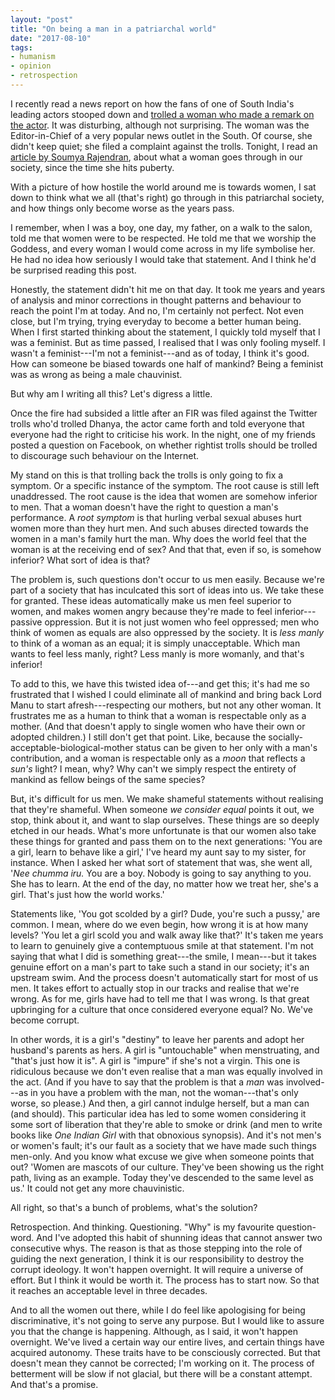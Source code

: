```yaml
---
layout: "post"
title: "On being a man in a patriarchal world"
date: "2017-08-10"
tags:
- humanism
- opinion
- retrospection
---
```


I recently read a news report on how the fans of one of South India's leading actors stooped down and [trolled a woman who made a remark on the actor](https://www.buzzfeed.com/soniathomas/vijay-fans-abused-threatened-and-sexually-harassed-a?utm_term=.selp92Yr8#.klooe05Aa). It was disturbing, although not surprising. The woman was the Editor-in-Chief of a very popular news outlet in the South. Of course, she didn't keep quiet; she filed a complaint against the trolls. Tonight, I read an [article by Soumya Rajendran](http://www.thenewsminute.com/article/contrary-what-some-men-think-being-called-slut-doesnt-destroy-women-66460), about what a woman goes through in our society, since the time she hits puberty.

With a picture of how hostile the world around me is towards women, I sat down to think what we all (that's right) go through in this patriarchal society, and how things only become worse as the years pass.

I remember, when I was a boy, one day, my father, on a walk to the salon, told me that women were to be respected. He told me that we worship the Goddess, and every woman I would come across in my life symbolise her. He had no idea how seriously I would take that statement. And I think he'd be surprised reading this post.

Honestly, the statement didn't hit me on that day. It took me years and years of analysis and minor corrections in thought patterns and behaviour to reach the point I'm at today. And no, I'm certainly not perfect. Not even close, but I'm trying, trying everyday to become a better human being. When I first started thinking about the statement, I quickly told myself that I was a feminist. But as time passed, I realised that I was only fooling myself. I wasn't a feminist---I'm not a feminist---and as of today, I think it's good. How can someone be biased towards one half of mankind? Being a feminist was as wrong as being a male chauvinist.

But why am I writing all this? Let's digress a little.

Once the fire had subsided a little after an FIR was filed against the Twitter trolls who'd trolled Dhanya, the actor came forth and told everyone that everyone had the right to criticise his work. In the night, one of my friends posted a question on Facebook, on whether rightist trolls should be trolled to discourage such behaviour on the Internet.

My stand on this is that trolling back the trolls is only going to fix a symptom. Or a specific instance of the symptom. The root cause is still left unaddressed. The root cause is the idea that women are somehow inferior to men. That a woman doesn't have the right to question a man's performance. A _root symptom_ is that hurling verbal sexual abuses hurt women more than they hurt men. And such abuses directed towards the women in a man's family hurt the man. Why does the world feel that the woman is at the receiving end of sex? And that that, even if so, is somehow inferior? What sort of idea is that?

The problem is, such questions don't occur to us men easily. Because we're part of a society that has inculcated this sort of ideas into us. We take these for granted. These ideas automatically make us men feel superior to women, and makes women angry because they're made to feel inferior---passive oppression. But it is not just women who feel oppressed; men who think of women as equals are also oppressed by the society. It is _less manly_ to think of a woman as an equal; it is simply unacceptable. Which man wants to feel less manly, right? Less manly is more womanly, and that's inferior!

To add to this, we have this twisted idea of---and get this; it's had me so frustrated that I wished I could eliminate all of mankind and bring back Lord Manu to start afresh---respecting our mothers, but not any other woman. It frustrates me as a human to think that a woman is respectable only as a mother. (And that doesn't apply to single women who have their own or adopted children.) I still don't get that point. Like, because the socially-acceptable-biological-mother status can be given to her only with a man's contribution, and a woman is respectable only as a _moon_ that reflects a _sun's_ light? I mean, why? Why can't we simply respect the entirety of mankind as fellow beings of the same species?

But, it's difficult for us men. We make shameful statements without realising that they're shameful. When someone _we consider equal_ points it out, we stop, think about it, and want to slap ourselves. These things are so deeply etched in our heads. What's more unfortunate is that our women also take these things for granted and pass them on to the next generations: 'You are a girl, learn to behave like a girl,' I've heard my aunt say to my sister, for instance. When I asked her what sort of statement that was, she went all, '_Nee chumma iru._ You are a boy. Nobody is going to say anything to you. She has to learn. At the end of the day, no matter how we treat her, she's a girl. That's just how the world works.'

Statements like, 'You got scolded by a girl? Dude, you're such a pussy,' are common. I mean, where do we even begin, how wrong it is at how many levels? 'You let a girl scold you and walk away like that?' It's taken me years to learn to genuinely give a contemptuous smile at that statement. I'm not saying that what I did is something great---the smile, I mean---but it takes genuine effort on a man's part to take such a stand in our society; it's an upstream swim. And the process doesn't automatically start for most of us men. It takes effort to actually stop in our tracks and realise that we're wrong. As for me, girls have had to tell me that I was wrong. Is that great upbringing for a culture that once considered everyone equal? No. We've become corrupt.

In other words, it is a girl's "destiny" to leave her parents and adopt her husband's parents as hers. A girl is "untouchable" when menstruating, and "that's just how it is". A girl is "impure" if she's not a virgin. This one is ridiculous because we don't even realise that a man was equally involved in the act. (And if you have to say that the problem is that a _man_ was involved---as in you have a problem with the man, not the woman---that's only worse, so please.) And then, a girl cannot indulge herself, but a man can (and should). This particular idea has led to some women considering it some sort of liberation that they're able to smoke or drink (and men to write books like _One Indian Girl_ with that obnoxious synopsis). And it's not men's or women's fault; it's our fault as a society that we have made such things men-only. And you know what excuse we give when someone points that out? 'Women are mascots of our culture. They've been showing us the right path, living as an example. Today they've descended to the same level as us.' It could not get any more chauvinistic.

All right, so that's a bunch of problems, what's the solution?

Retrospection. And thinking. Questioning. "Why" is my favourite question-word. And I've adopted this habit of shunning ideas that cannot answer two consecutive whys. The reason is that as those stepping into the role of guiding the next generation, I think it is our responsibility to destroy the corrupt ideology. It won't happen overnight. It will require a universe of effort. But I think it would be worth it. The process has to start now. So that it reaches an acceptable level in three decades.

And to all the women out there, while I do feel like apologising for being discriminative, it's not going to serve any purpose. But I would like to assure you that the change is happening. Although, as I said, it won't happen overnight. We've lived a certain way our entire lives, and certain things have acquired autonomy. These traits have to be consciously corrected. But that doesn't mean they cannot be corrected; I'm working on it. The process of betterment will be slow if not glacial, but there will be a constant attempt. And that's a promise.
